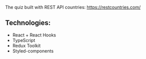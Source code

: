 The quiz built with REST API countries: https://restcountries.com/

## Technologies:
- React + React Hooks
- TypeScript
- Redux Toolkit
- Styled-components

